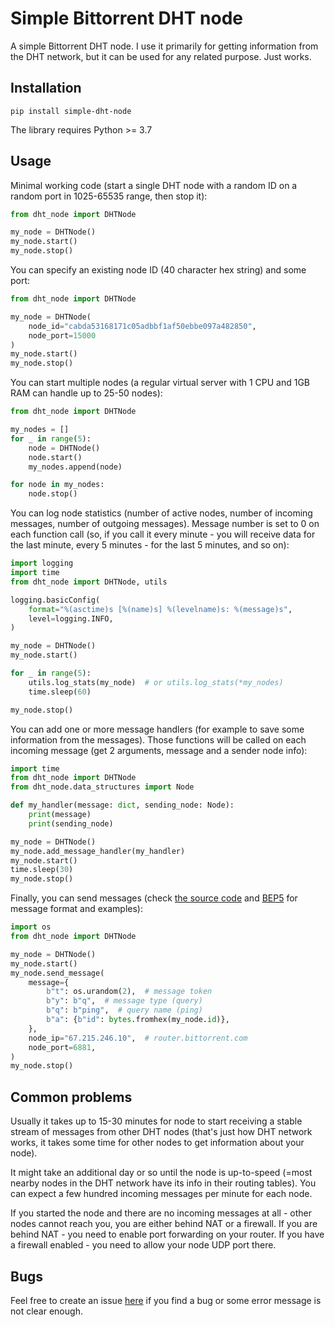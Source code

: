 # Simple Bittorrent DHT node

A simple Bittorrent DHT node. I use it primarily for getting information from the DHT network, but it can be used for any related purpose. Just works.

## Installation
```
pip install simple-dht-node
```
The library requires Python >= 3.7

## Usage

Minimal working code (start a single DHT node with a random ID on a random port in 1025-65535 range, then stop it):

```python
from dht_node import DHTNode

my_node = DHTNode()
my_node.start()
my_node.stop()
```

You can specify an existing node ID (40 character hex string) and some port:

```python
from dht_node import DHTNode

my_node = DHTNode(
    node_id="cabda53168171c05adbbf1af50ebbe097a482850",
    node_port=15000
)
my_node.start()
my_node.stop()
```

You can start multiple nodes (a regular virtual server with 1 CPU and 1GB RAM can handle up to 25-50 nodes):

```python
from dht_node import DHTNode

my_nodes = []
for _ in range(5):
    node = DHTNode()
    node.start()
    my_nodes.append(node)

for node in my_nodes:
    node.stop()
```

You can log node statistics (number of active nodes, number of incoming messages, number of outgoing messages). Message number is set to 0 on each function call (so, if you call it every minute - you will receive data for the last minute, every 5 minutes - for the last 5 minutes, and so on):

```python
import logging
import time
from dht_node import DHTNode, utils

logging.basicConfig(
    format="%(asctime)s [%(name)s] %(levelname)s: %(message)s",
    level=logging.INFO,
)

my_node = DHTNode()
my_node.start()

for _ in range(5):
    utils.log_stats(my_node)  # or utils.log_stats(*my_nodes)
    time.sleep(60)

my_node.stop()
```

You can add one or more message handlers (for example to save some information from the messages). Those functions will be called on each incoming message (get 2 arguments, message and a sender node info):

```python
import time
from dht_node import DHTNode
from dht_node.data_structures import Node

def my_handler(message: dict, sending_node: Node):
    print(message)
    print(sending_node)

my_node = DHTNode()
my_node.add_message_handler(my_handler)
my_node.start()
time.sleep(30)
my_node.stop()
```

Finally, you can send messages (check [the source code](https://github.com/retonato/simple-dht-node/blob/master/dht_node/dht_node.py) and [BEP5](http://bittorrent.org/beps/bep_0005.html) for message format and examples):

```python
import os
from dht_node import DHTNode

my_node = DHTNode()
my_node.start()
my_node.send_message(
    message={
        b"t": os.urandom(2),  # message token
        b"y": b"q",  # message type (query)
        b"q": b"ping",  # query name (ping)
        b"a": {b"id": bytes.fromhex(my_node.id)},
    },
    node_ip="67.215.246.10",  # router.bittorrent.com
    node_port=6881,
)
my_node.stop()
```

## Common problems

Usually it takes up to 15-30 minutes for node to start receiving a stable stream of messages from other DHT nodes (that's just how DHT network works, it takes some time for other nodes to get information about your node).

It might take an additional day or so until the node is up-to-speed (=most nearby nodes in the DHT network have its info in their routing tables). You can expect a few hundred incoming messages per minute for each node.

If you started the node and there are no incoming messages at all - other nodes cannot reach you, you are either behind NAT or a firewall. If you are behind NAT - you need to enable port forwarding on your router. If you have a firewall enabled - you need to allow your node UDP port there.

## Bugs

Feel free to create an issue [here](https://github.com/retonato/simple-dht-node/issues) if you find a bug or some error message is not clear enough.